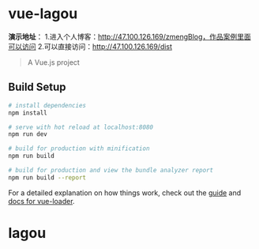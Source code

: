 # vue-lagou
**演示地址**：
1.进入个人博客：http://47.100.126.169/zmengBlog，作品案例里面可以访问
2.可以直接访问：http://47.100.126.169/dist
> A Vue.js project

## Build Setup

``` bash
# install dependencies
npm install

# serve with hot reload at localhost:8080
npm run dev

# build for production with minification
npm run build

# build for production and view the bundle analyzer report
npm run build --report
```

For a detailed explanation on how things work, check out the [guide](http://vuejs-templates.github.io/webpack/) and [docs for vue-loader](http://vuejs.github.io/vue-loader).
# lagou
